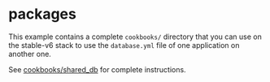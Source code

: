 # packages

This example contains a complete `cookbooks/` directory that you can use on the stable-v6 stack to use the `database.yml` file of one application on another one.

See [cookbooks/shared_db](cookbooks/shared_db/README.md) for complete instructions.
